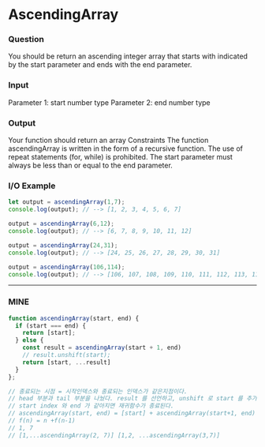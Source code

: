 # AscendingArray
### Question
You should be return an ascending integer array that starts with indicated by the start parameter and ends with the end parameter.

### Input
Parameter 1: start
number type
Parameter 2: end
number type
### Output
Your function should return an array
Constraints
The function ascendingArray is written in the form of a recursive function.
The use of repeat statements (for, while) is prohibited.
The start parameter must always be less than or equal to the end parameter.
### I/O Example
```js
let output = ascendingArray(1,7);
console.log(output); // --> [1, 2, 3, 4, 5, 6, 7]

output = ascendingArray(6,12);
console.log(output); // --> [6, 7, 8, 9, 10, 11, 12]

output = ascendingArray(24,31);
console.log(output); // --> [24, 25, 26, 27, 28, 29, 30, 31]

output = ascendingArray(106,114);
console.log(output); // --> [106, 107, 108, 109, 110, 111, 112, 113, 114]
```

- - -
### MINE
```js
function ascendingArray(start, end) {
  if (start === end) {
    return [start];
  } else { 
    const result = ascendingArray(start + 1, end)
    // result.unshift(start);
    return [start, ...result]
  }
};

// 종료되는 시점 = 시작인덱스와 종료되는 인덱스가 같은지점이다.
// head 부분과 tail 부분을 나눴다. result 를 선언하고, unshift 로 start 를 추가하던지, spread syntax 를 사용해서 start 값을 추가해준다.
// start index 와 end 가 같아지면 재귀함수가 종료된다. 
// ascendingArray(start, end) = [start] + ascendingArray(start+1, end)
// f(n) = n +f(n-1)
// 1, 7 
// [1,...ascendingArray(2, 7)] [1,2, ...ascendingArray(3,7)]
```
